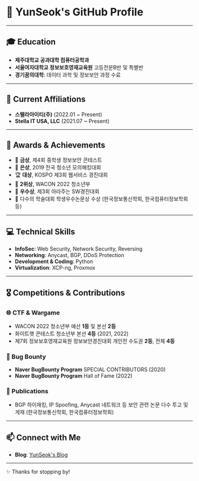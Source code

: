 # 👋 YunSeok's GitHub Profile

---

## 🎓 Education

- **제주대학교 공과대학 컴퓨터공학과**
- **서울여자대학교 정보보호영재교육원** 고등전문B반 및 특별반
- **경기꿈의대학**: 데이터 과학 및 정보보안 과정 수료

---

## 🏢 Current Affiliations

- **스텔라아이티(주)** (2022.01 ~ Present)
- **Stella IT USA, LLC** (2021.07 ~ Present)

---

## 🏅 Awards & Achievements

- 🥇 **금상**, 제4회 중학생 정보보안 콘테스트
- 🥈 **은상**, 2019 전국 청소년 모의해킹대회
- 🏆 **대상**, KOSPO 제3회 웹서비스 경진대회
- 🥈 **2위상**, WACON 2022 청소년부
- 🥉 **우수상**, 제3회 아라주는 SW경진대회
- 📜 다수의 학술대회 학생우수논문상 수상 (한국정보통신학회, 한국컴퓨터정보학회 등)

---

## 💻 Technical Skills

- **InfoSec**: Web Security, Network Security, Reversing
- **Networking**: Anycast, BGP, DDoS Protection
- **Development & Coding**: Python
- **Virtualization**: XCP-ng, Proxmox

---

## 🎖 Competitions & Contributions

### 🌐 CTF & Wargame
- WACON 2022 청소년부 예선 **1등** 및 본선 **2등**
- 화이트햇 콘테스트 청소년부 본선 **4등** (2021, 2022)
- 제7회 정보보호영재교육원 정보보안경진대회 개인전 수도권 **2등**, 전체 **4등**

### 🚩 Bug Bounty
- **Naver BugBounty Program** SPECIAL CONTRIBUTORS (2020)
- **Naver BugBounty Program** Hall of Fame (2022)

### 📖 Publications
- BGP 하이재킹, IP Spoofing, Anycast 네트워크 등 보안 관련 논문 다수 투고 및 게재 (한국정보통신학회, 한국컴퓨터정보학회)

---

## 📫 Connect with Me

- **Blog**: [YunSeok's Blog](https://yunseoks.tistory.com)

---

✨ Thanks for stopping by!

